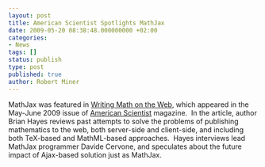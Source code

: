 ```yaml
---
layout: post
title: American Scientist Spotlights MathJax
date: 2009-05-20 08:38:48.000000000 +02:00
categories:
- News
tags: []
status: publish
type: post
published: true
author: Robert Miner
---
```


MathJax was featured in [Writing Math on the Web](http://www.americanscientist.org/issues/pub/2009/3/writing-math-on-the-web/1), which appeared in the May-June 2009 issue of [American Scientist](http://www.americanscientist.org/) magazine.  In the article, author Brian Hayes reviews past attempts to solve the problems of publishing mathematics to the web, both server-side and client-side, and including both TeX-based and MathML-based approaches.  Hayes interviews lead MathJax programmer Davide Cervone, and speculates about the future impact of Ajax-based solution just as MathJax.